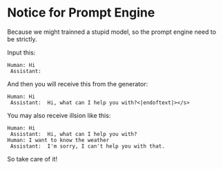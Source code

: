 # Notice for Prompt Engine

Because we might trainned a stupid model, so the prompt engine need to be strictly.

Input this:
```
Human: Hi
 Assistant: 
```

And then you will receive this from the generator:
```
Human: Hi
 Assistant:  Hi, what can I help you with?<|endoftext|></s>
```

You may also receive illsion like this:
```
Human: Hi
 Assistant:  Hi, what can I help you with?
Human: I want to know the weather
 Assistant:  I'm sorry, I can't help you with that.
```

So take care of it!

